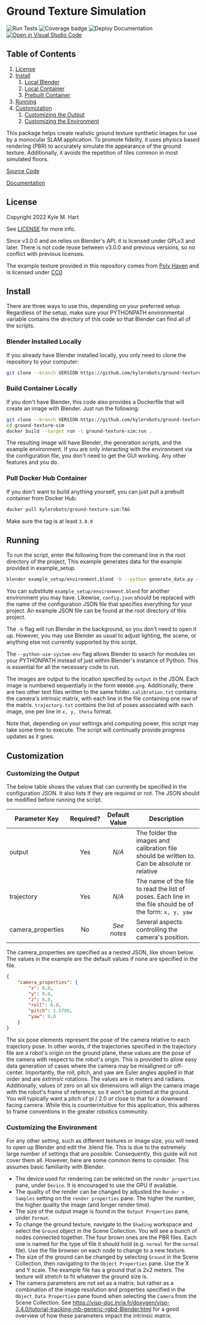 # Ground Texture Simulation #

![Run Tests](https://github.com/kylerobots/ground-texture-sim/actions/workflows/tests.yml/badge.svg?branch=main)
![Coverage badge](https://img.shields.io/endpoint?url=https://raw.githubusercontent.com/wiki/kylerobots/ground-texture-sim/python-coverage-comment-action-badge.json)
![Deploy Documentation](https://github.com/kylerobots/ground-texture-sim/actions/workflows/deploy_pages.yml/badge.svg?branch=main)
[![Open in Visual Studio Code](https://open.vscode.dev/badges/open-in-vscode.svg)](https://open.vscode.dev/kylerobots/ground-texture-sim)

## Table of Contents ##
1. [License](#license)
2. [Install](#install)
    1. [Local Blender](#blender-installed-locally)
    2. [Local Container](#build-container-locally)
    3. [Prebuilt Container](#pull-docker-hub-container)
3. [Running](#running)
4. [Customization](#customization)
    1. [Customizing the Output](#customizing-the-output)
    2. [Customizing the Environment](#customizing-the-environment)


This package helps create realistic ground texture synthetic images for use by a monocular SLAM application. To promote
fidelity, it uses physics based rendering (PBR) to accurately simulate the appearance of the ground texture.
Additionally, it avoids the repetition of tiles common in most simulated floors.

[Source Code](https://github.com/kylerobots/ground-texture-sim)

[Documentation](https://kylerobots.github.io/ground-texture-sim/)

## License ##
Copyright 2022 Kyle M. Hart

See [LICENSE](LICENSE.md) for more info.

Since v3.0.0 and on relies on Blender's API, it is licensed under GPLv3 and later. There is not code reuse between
v3.0.0 and previous versions, so no conflict with previous licenses.

The example texture provided in this repository comes from [Poly Haven](https://polyhaven.com/a/t_brick_floor_002) and
is licensed under [CC0](https://creativecommons.org/publicdomain/zero/1.0/)

## Install ##
There are three ways to use this, depending on your preferred setup. Regardless of the setup, make sure your PYTHONPATH
environmental variable contains the directory of this code so that Blender can find all of the scripts.

### Blender Installed Locally ###
If you already have Blender installed locally, you only need to clone the repository to your computer:

```bash
git clone --branch VERSION https://github.com/kylerobots/ground-texture-sim.git
```

### Build Container Locally ###
If you don't have Blender, this code also provides a Dockerfile that will create an image with Blender. Just
run the following:

```bash
git clone --branch VERSION https://github.com/kylerobots/ground-texture-sim.git
cd ground-texture-sim
docker build --target run -t ground-texture-sim:run .
```

The resulting image will have Blender, the generation scripts, and the example environment. If you are only
interacting with the environment via the configuration file, you don't need to get the GUI working. Any other
features and you do.

### Pull Docker Hub Container ###
If you don't want to build anything yourself, you can just pull a prebuilt container from Docker Hub:
```bash
docker pull kylerobots/ground-texture-sim:TAG
```
Make sure the tag is at least `3.0.0`

## Running ##
To run the script, enter the following from the command line in the root directory of the project, This example
generates data for the example provided in example_setup.

```bash
blender example_setup/environment.blend -b --python generate_data.py --python-use-system-env -- config.json
```

You can substitute `example_setup/environment.blend` for another environment you may have. Likewise, `config.json`
should be replaced with the name of the configuration JSON file that specifies everything for your project. An example
JSON file can be found at the root directory of this project.

The `-b` flag will run Blender in the background, so you don't need to open it up. However, you may use Blender as
usual to adjust lighting, the scene, or anything else not currently supported by this script.

The `--python-use-system-env` flag allows Blender to search for modules on your PYTHONPATH instead of just within
Blender's instance of Python. This is essential for all the necessary code to run.

The images are output to the location specified by `output` in the JSON. Each image is numbered sequentially in the form
`000000.png`. Additionally, there are two other text files written to the same folder. `calibration.txt` contains the
camera's intrinsic matrix, with each line in the file containing one row of the matrix. `trajectory.txt` contains the
list of poses associated with each image, one per line in `x, y, theta` format.

Note that, depending on your settings and computing power, this script may take some time to execute. The script will
continually provide progress updates as it goes.

## Customization ##

### Customizing the Output ###
The below table shows the values that can currently be specified in the configuration JSON. It also lists if they are
required or not. The JSON should be modified before running the script.

| Parameter Key     | Required? | Default Value | Description |
| ----------------- | :-------: | :-----------: | ----------- |
| output            | Yes       | *N/A*         | The folder the images and calibration file should be written to. Can be absolute or relative |
| trajectory        | Yes       | *N/A*         | The name of the file to read the list of poses. Each line in the file should be of the form: `x, y, yaw` |
| camera_properties | No        | *See notes*   | Several aspects controlling the camera's position. |

The camera_properties are specified as a nested JSON, like shown below. The values in the example are the default values
if none are specified in the file.
```json
{
    "camera_properties": {
        "x": 0.0,
        "y": 0.0,
        "z": 0.0,
        "roll": 0.0,
        "pitch": 1.5708,
        "yaw": 0.0
    }
}
```
The six pose elements represent the pose of the camera relative to each trajectory pose. In other words, if the
trajectories specified in the trajectory file are a robot's origin on the ground plane, these values are the pose of the
camera with respect to the robot's origin. This is provided to allow easy data generation of cases where the camera may
be misaligned or off-center. Importantly, the roll, pitch, and yaw are Euler angles applied in that order and are
*extrinsic* rotations. The values are in meters and radians. Additionally, values of zero on all six dimensions will
align the camera image with the robot's frame of reference, so it won't be pointed at the ground. You will typically
want a pitch of pi / 2.0 or close to that for a downward facing camera. While this is counterintuitive for this
application, this adheres to frame conventions in the greater robotics community.

### Customizing the Environment ###
For any other setting, such as different textures or image size, you will need to open up Blender and edit the .blend
file. This is due to the extremely large number of settings that are possible. Consequently, this guide will not
cover them all. However, here are some common items to consider. This assumes basic familiarity with Blender.

* The device used for rendering can be selected on the `render properties` pane, under `Device`. It is encouraged to use
the GPU if available.
* The quality of the render can be changed by adjusted the `Render > Samples` setting on the `render properties` pane.
The higher the number, the higher quality the image (and longer render time).
* The size of the output image is found in the `Output Properties` pane, under `Format`.
* To change the ground texture, navigate to the `Shading` workspace and select the `Ground` object in the Scene
Collection. You will see a bunch of nodes connected together. The four brown ones are the PBR files. Each one is named
for the type of file it should hold (e.g. `normal` for the `normal` file). Use the file browser on each node to change
to a new texture.
* The size of the ground can be changed by selecting `Ground` in the Scene Collection, then navigating to the
`Object Properties` pane. Use the X and Y scale. The example file has a ground that is 2x2 meters. The texture will
stretch to fit whatever the ground size is.
* The camera parameters are not set as a matrix, but rather as a combination of the image resolution and properties
specified in the `Object Data Properties` pane found when selecting the `Camera` from the Scene Collection. See
https://visp-doc.inria.fr/doxygen/visp-3.4.0/tutorial-tracking-mb-generic-rgbd-Blender.html for a good overview of how
these parameters impact the intrinsic matrix.